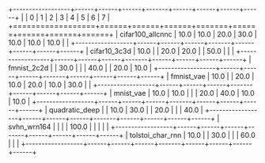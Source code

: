 +------------------+------+------+------+-------+------+------+------+------+
|                  | 0    | 1    | 2    | 3     | 4    | 5    | 6    | 7    |
+==================+======+======+======+=======+======+======+======+======+
| cifar100_allcnnc | 10.0 | 10.0 | 20.0 | 30.0  | 10.0 | 10.0 | 10.0 |      |
+------------------+------+------+------+-------+------+------+------+------+
| cifar10_3c3d     | 10.0 |      | 20.0 | 20.0  |      | 50.0 |      |      |
+------------------+------+------+------+-------+------+------+------+------+
| fmnist_2c2d      |      | 30.0 |      |       | 40.0 |      | 20.0 | 10.0 |
+------------------+------+------+------+-------+------+------+------+------+
| fmnist_vae       | 10.0 |      | 20.0 | 10.0  | 20.0 | 10.0 | 30.0 |      |
+------------------+------+------+------+-------+------+------+------+------+
| mnist_vae        | 10.0 | 10.0 |      |       | 20.0 | 40.0 | 10.0 | 10.0 |
+------------------+------+------+------+-------+------+------+------+------+
| quadratic_deep   |      | 10.0 | 30.0 |       | 20.0 |      |      | 40.0 |
+------------------+------+------+------+-------+------+------+------+------+
| svhn_wrn164      |      |      |      | 100.0 |      |      |      |      |
+------------------+------+------+------+-------+------+------+------+------+
| tolstoi_char_rnn | 10.0 |      | 30.0 |       |      | 60.0 |      |      |
+------------------+------+------+------+-------+------+------+------+------+